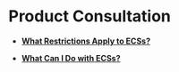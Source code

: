 # Product Consultation<a name="EN-US_TOPIC_0030930805"></a>

-   **[What Restrictions Apply to ECSs?](what-restrictions-apply-to-ecss.md)**  

-   **[What Can I Do with ECSs?](what-can-i-do-with-ecss.md)**  



